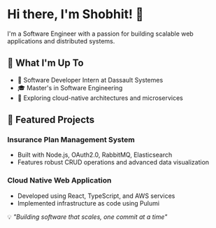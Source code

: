 # Hi there, I'm Shobhit! 👋

I'm a Software Engineer with a passion for building scalable web applications and distributed systems.

## 🚀 What I'm Up To

- 💼 Software Developer Intern at Dassault Systemes
- 🎓 Master's in Software Engineering
- 🌱 Exploring cloud-native architectures and microservices


## 🌟 Featured Projects

### Insurance Plan Management System
- Built with Node.js, OAuth2.0, RabbitMQ, Elasticsearch
- Features robust CRUD operations and advanced data visualization

### Cloud Native Web Application
- Developed using React, TypeScript, and AWS services
- Implemented infrastructure as code using Pulumi

💡 *"Building software that scales, one commit at a time"*
